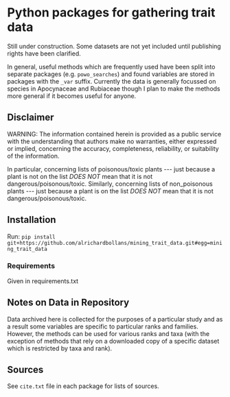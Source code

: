 # Python packages for gathering trait data

Still under construction. Some datasets are not yet included until publishing rights have been clarified.

In general, useful methods which are frequently used have been split into separate packages (e.g. `powo_searches`) and
found variables are stored in packages with the `_var` suffix. Currently the data is generally focussed on species in
Apocynaceae and Rubiaceae though I plan to make the methods more general if it becomes useful for anyone.

## Disclaimer

WARNING: The information contained herein is provided as a public service with the understanding that authors make no
warranties, either expressed or implied, concerning the accuracy, completeness, reliability, or suitability of the
information.

In particular, concerning lists of poisonous/toxic plants --- just because a plant is not on the list *DOES NOT* mean
that it is not dangerous/poisonous/toxic. Similarly, concerning lists of non_poisonous plants --- just because a plant
is on the list *DOES NOT* mean that it is not dangerous/poisonous/toxic.

## Installation

Run:
`pip install git+https://github.com/alrichardbollans/mining_trait_data.git#egg=mining_trait_data`

### Requirements

Given in requirements.txt

## Notes on Data in Repository

Data archived here is collected for the purposes of a particular study and as a result some variables are specific to
particular ranks and families. However, the methods can be used for various ranks and taxa (with the exception of
methods that rely on a downloaded copy of a specific dataset which is restricted by taxa and rank).

## Sources

See `cite.txt` file in each package for lists of sources.